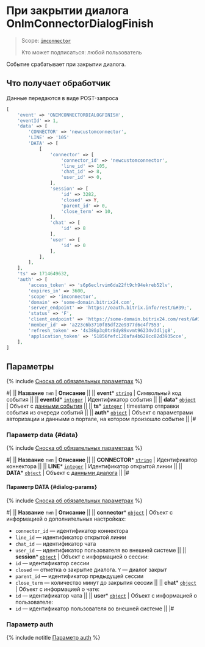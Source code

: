 # При закрытии диалога OnImConnectorDialogFinish

> Scope: [`imconnector`](../../../scopes/permissions.md) 
>
> Кто может подписаться: любой пользователь

Событие срабатывает при закрытии диалога.

## Что получает обработчик

Данные передаются в виде POST-запроса

```php
[
    'event' => 'ONIMCONNECTORDIALOGFINISH',
    'eventId' => 1,
    'data' => [
        'CONNECTOR' => 'newcustomconnector',
        'LINE' => '105'
        'DATA' => [
            [
                'connector' => [
                    'connector_id' => 'newcustomconnector',
                    'line_id' => 105,
                    'chat_id' => 8,
                    'user_id' => 0,
                ],
                'session' => [
                    'id' => 3282,
                    'closed' => Y,
                    'parent_id' => 0,
                    'close_term' => 10,
                ],
                'chat' => [
                    'id' => 8
                ],
                'user' => [
                    'id' => 0
                ],
            ],
        ],
    ],
    'ts' => 1714649632,
    'auth' => [
        'access_token' => 's6p6eclrvim6da22ft9ch94ekreb52lv',
        'expires_in' => 3600,
        'scope' => 'imconnector',
        'domain' => 'some-domain.bitrix24.com',
        'server_endpoint' => 'https://oauth.bitrix.info/rest/&#39;',
        'status' => 'F',
        'client_endpoint' => 'https://some-domain.bitrix24.com/rest/&#39;',
        'member_id' => 'a223c6b3710f85df22e9377d6c4f7553',
        'refresh_token' => '4s386p3q0tr8dy89xvmt96234v3dljg8',
        'application_token' => '51856fefc120afa4b628cc82d3935cce',
    ],
]
```

## Параметры

{% include [Сноска об обязательных параметрах](../../../../_includes/required.md) %}

#|
|| **Название**
`тип` | **Описание** ||
|| **event***
[`string`](../../../data-types.md) | Символьный код события ||
|| **eventId***
[`integer`](../../../data-types.md) | Идентификатор события ||
|| **data***
[`object`](../../../data-types.md) | Объект с [данными события](#data) ||
|| **ts***
[`integer`](../../../data-types.md) | timestamp отправки события из очереди событий ||
|| **auth***
[`object`](../../../data-types.md) | Объект с параметрами авторизации и данными о портале, на котором произошло событие ||
|#

### Параметр data {#data}

{% include [Сноска об обязательных параметрах](../../../../_includes/required.md) %}

#|
|| **Название**
`тип` | **Описание** ||
|| **CONNECTOR***
[`string`](../../../data-types.md) | Идентификатор коннектора ||
|| **LINE***
[`integer`](../../../data-types.md) | Идентификатор открытой линии ||
|| **DATA***
[`object`](../../../data-types.md) | Объект с [данными диалога](#dialog-params) ||
|#

#### Параметр DATA {#dialog-params}

{% include [Сноска об обязательных параметрах](../../../../_includes/required.md) %}

#|
|| **Название**
`тип` | **Описание** ||
|| **connector***
[`object`](../../../data-types.md) | Объект с информацией о дополнительных настройках:
- `connector_id` — идентификатор коннектора
- `line_id` — идентификатор открытой линии
- `chat_id` — идентификатор чата
- `user_id` — идентификатор пользователя во внешней системе
||
|| **session***
[`object`](../../../data-types.md) | Объект с информацией о сессии:
- `id` —  идентификатор сессии
- `closed` — отметка о закрытие диалога. `Y` — диалог закрыт
- `parent_id` — идентификатор предыдущей сессии
- `close_term` — количество минут до закрытия сессии ||
|| **chat***
[`object`](../../../data-types.md) | Объект с информацией о чате:
- `id` — идентификатор чата ||
|| **user***
[`object`](../../../data-types.md) | Объект с информацией о пользователе:
- `id` — идентификатор пользователя во внешней системе ||
|#

### Параметр auth

{% include notitle [Параметр auth](../../../../_includes/auth-params-in-events.md) %}
